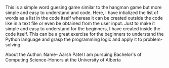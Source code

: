 This is a simple word guesing game similar to the hangman game but more simple and easy to understand and code. Here, I have intialized the list of words as a list
in the code itself whereas it can be created outside the code like in a text file or even be obtained from the user input. Just to make it simple and easy to
understand for the beginners, I have created inside the code itself. This can be a great exercise for the beginners to understand the Python language and 
grasp the programming logic and apply it to problem-solving.

About the Author:
Name- Aarsh Patel
I am pursuing Bachelor's of Computing Science-Honors at the University of Alberta
